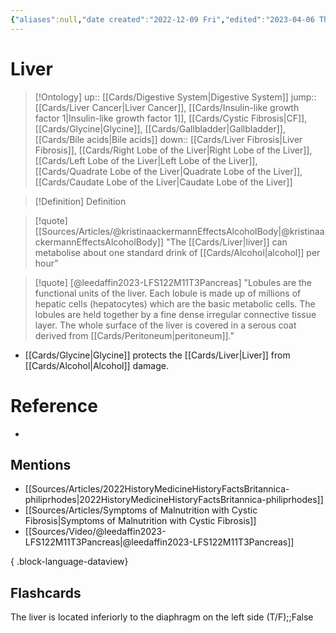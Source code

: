 ```yaml
---
{"aliases":null,"date created":"2022-12-09 Fri","edited":"2023-04-06 Thu","dg-publish":true,"tags":["Uni/HBIO1010","Uni/LFS122","flashcards/LFS122"],"permalink":"/cards/liver/","dgPassFrontmatter":true}
---
```


# Liver

> [!Ontology]
> up:: [[Cards/Digestive System\|Digestive System]]
> jump:: [[Cards/Liver Cancer\|Liver Cancer]], [[Cards/Insulin-like growth factor 1\|Insulin-like growth factor 1]], [[Cards/Cystic Fibrosis\|CF]], [[Cards/Glycine\|Glycine]], [[Cards/Gallbladder\|Gallbladder]], [[Cards/Bile acids\|Bile acids]]
> down:: [[Cards/Liver Fibrosis\|Liver Fibrosis]], [[Cards/Right Lobe of the Liver\|Right Lobe of the Liver]], [[Cards/Left Lobe of the Liver\|Left Lobe of the Liver]], [[Cards/Quadrate Lobe of the Liver\|Quadrate Lobe of the Liver]], [[Cards/Caudate Lobe of the Liver\|Caudate Lobe of the Liver]]

> [!Definition] Definition

<style> .container {font-family: sans-serif; text-align: center;} .button-wrapper button {z-index: 1;height: 40px; width: 100px; margin: 10px;padding: 5px;} .excalidraw .App-menu_top .buttonList { display: flex;} .excalidraw-wrapper { height: 800px; margin: 50px; position: relative;} :root[dir="ltr"] .excalidraw .layer-ui__wrapper .zen-mode-transition.App-menu_bottom--transition-left {transform: none;} </style><script src="https://cdn.jsdelivr.net/npm/react@17/umd/react.production.min.js"></script><script src="https://cdn.jsdelivr.net/npm/react-dom@17/umd/react-dom.production.min.js"></script><script type="text/javascript" src="https://cdn.jsdelivr.net/npm/@excalidraw/excalidraw@0/dist/excalidraw.production.min.js"></script><div id="Lobes_of_the_Liver_on_Diagramexcalidraw.md1"></div><script>(function(){const InitialData={"type":"excalidraw","version":2,"source":"https://github.com/zsviczian/obsidian-excalidraw-plugin/releases/tag/1.9.20","elements":[{"id":"rAbUk3qTiNwFT6fJYG19V","type":"image","x":-298.177978515625,"y":-217.04540634155273,"width":597,"height":418,"angle":0,"strokeColor":"transparent","backgroundColor":"transparent","fillStyle":"hachure","strokeWidth":1,"strokeStyle":"solid","roughness":1,"opacity":100,"groupIds":[],"frameId":null,"roundness":null,"seed":2117439319,"version":74,"versionNonce":2013251961,"isDeleted":false,"boundElements":null,"updated":1696410600982,"link":null,"locked":false,"status":"pending","fileId":"6816cf5cdde6ecbe2f7f6f9af2064e2cd87c9954","scale":[1,1]},{"text":"Left Lobe of the Liver","fontSize":20,"fontFamily":1,"textAlign":"left","verticalAlign":"middle","baseline":16,"id":"2mfSJE1E","type":"text","x":-406.6045543806863,"y":-210.12278476851208,"width":227.3798065185547,"height":25,"angle":0,"strokeColor":"#1e1e1e","backgroundColor":"transparent","fillStyle":"hachure","strokeWidth":1,"strokeStyle":"solid","roughness":1,"opacity":100,"roundness":{"type":1},"seed":83328,"version":89,"versionNonce":1042221335,"updated":1696410699872,"isDeleted":false,"groupIds":[],"boundElements":[{"id":"oPgNhf44IQSvxHi2Q67V9","type":"arrow"}],"link":"[[Cards/Left Lobe of the Liver\|Left Lobe of the Liver]]","locked":false,"containerId":null,"originalText":"Left Lobe of the Liver","rawText":"[[Cards/Left Lobe of the Liver\|Left Lobe of the Liver]]","lineHeight":1.25},{"text":"Right Lobe of the Liver","fontSize":20,"fontFamily":1,"textAlign":"left","verticalAlign":"middle","baseline":16,"id":"Lx4rZyJ1","type":"text","x":225.0874279595265,"y":-198.56161465216599,"width":232.57980346679688,"height":25,"angle":0,"strokeColor":"#1e1e1e","backgroundColor":"transparent","fillStyle":"hachure","strokeWidth":1,"strokeStyle":"solid","roughness":1,"opacity":100,"roundness":{"type":1},"seed":81080,"version":44,"versionNonce":1681612631,"updated":1696410691184,"isDeleted":false,"groupIds":[],"boundElements":[{"id":"RSJisJxLuNT-AotSS9-NE","type":"arrow"}],"link":"[[Cards/Right Lobe of the Liver\|Right Lobe of the Liver]]","locked":false,"containerId":null,"originalText":"Right Lobe of the Liver","rawText":"[[Cards/Right Lobe of the Liver\|Right Lobe of the Liver]]","lineHeight":1.25},{"text":"Quadrate Lobe of the Liver","fontSize":20,"fontFamily":1,"textAlign":"left","verticalAlign":"middle","baseline":16,"id":"vfpTSnhl","type":"text","x":-281.76448887677986,"y":106.12954597397362,"width":277.7997741699219,"height":25,"angle":0,"strokeColor":"#1e1e1e","backgroundColor":"transparent","fillStyle":"hachure","strokeWidth":1,"strokeStyle":"solid","roughness":1,"opacity":100,"roundness":{"type":1},"seed":91294,"version":68,"versionNonce":1695037721,"updated":1696410705345,"isDeleted":false,"groupIds":[],"boundElements":[{"id":"9xK5fYJI4oTjUu-fywITm","type":"arrow"}],"link":"[[Cards/Quadrate Lobe of the Liver\|Quadrate Lobe of the Liver]]","locked":false,"containerId":null,"originalText":"Quadrate Lobe of the Liver","rawText":"[[Cards/Quadrate Lobe of the Liver\|Quadrate Lobe of the Liver]]","lineHeight":1.25},{"text":"Caudate Lobe of the Liver","fontSize":20,"fontFamily":1,"textAlign":"left","verticalAlign":"middle","baseline":16,"id":"5xZ62BIa","type":"text","x":242.52556014658728,"y":166.8561807883179,"width":267.97979736328125,"height":25,"angle":0,"strokeColor":"#1e1e1e","backgroundColor":"transparent","fillStyle":"hachure","strokeWidth":1,"strokeStyle":"solid","roughness":1,"opacity":100,"roundness":{"type":1},"seed":46420,"version":108,"versionNonce":1223757881,"updated":1696410677627,"isDeleted":false,"groupIds":[],"boundElements":[{"id":"8zKKVZDnmJxpmnxG4q3bw","type":"arrow"}],"link":"[[Cards/Caudate Lobe of the Liver\|Caudate Lobe of the Liver]]","locked":false,"containerId":null,"originalText":"Caudate Lobe of the Liver","rawText":"[[Cards/Caudate Lobe of the Liver\|Caudate Lobe of the Liver]]","lineHeight":1.25},{"id":"8zKKVZDnmJxpmnxG4q3bw","type":"arrow","x":245.6916517888602,"y":163.8827682375947,"width":87.91871514330114,"height":68.71899550347337,"angle":0,"strokeColor":"#1e1e1e","backgroundColor":"transparent","fillStyle":"hachure","strokeWidth":2,"strokeStyle":"solid","roughness":1,"opacity":100,"groupIds":[],"frameId":null,"roundness":{"type":2},"seed":682946167,"version":116,"versionNonce":347382041,"isDeleted":false,"boundElements":null,"updated":1696410680559,"link":null,"locked":false,"points":[[0,0],[-87.91871514330114,-68.71899550347337]],"lastCommittedPoint":null,"startBinding":{"elementId":"5xZ62BIa","focus":-0.7402685668899683,"gap":2.9734125507231965},"endBinding":null,"startArrowhead":null,"endArrowhead":"arrow"},{"id":"RSJisJxLuNT-AotSS9-NE","type":"arrow","x":218.13189759062493,"y":-178.93464898421269,"width":101.35359825583771,"height":83.77546525102531,"angle":0,"strokeColor":"#1e1e1e","backgroundColor":"transparent","fillStyle":"hachure","strokeWidth":2,"strokeStyle":"solid","roughness":1,"opacity":100,"groupIds":[],"frameId":null,"roundness":{"type":2},"seed":76541657,"version":143,"versionNonce":922678265,"isDeleted":false,"boundElements":null,"updated":1696410694200,"link":null,"locked":false,"points":[[0,0],[-101.35359825583771,83.77546525102531]],"lastCommittedPoint":null,"startBinding":{"elementId":"Lx4rZyJ1","focus":0.8722372348187869,"gap":6.955530368901577},"endBinding":null,"startArrowhead":null,"endArrowhead":"arrow"},{"id":"oPgNhf44IQSvxHi2Q67V9","type":"arrow","x":-227.84626492793694,"y":-183.30901887053975,"width":90.1356486991217,"height":107.5351651387704,"angle":0,"strokeColor":"#1e1e1e","backgroundColor":"transparent","fillStyle":"hachure","strokeWidth":2,"strokeStyle":"solid","roughness":1,"opacity":100,"groupIds":[],"frameId":null,"roundness":{"type":2},"seed":382733529,"version":104,"versionNonce":404234231,"isDeleted":false,"boundElements":null,"updated":1696410699872,"link":null,"locked":false,"points":[[0,0],[90.1356486991217,107.5351651387704]],"lastCommittedPoint":null,"startBinding":{"elementId":"2mfSJE1E","focus":-0.42741207391083386,"gap":1.8137658979723312},"endBinding":null,"startArrowhead":null,"endArrowhead":"arrow"},{"id":"9xK5fYJI4oTjUu-fywITm","type":"arrow","x":-57.3884628525924,"y":101.24033275927917,"width":59.840570762796574,"height":73.5627490413957,"angle":0,"strokeColor":"#1e1e1e","backgroundColor":"transparent","fillStyle":"hachure","strokeWidth":2,"strokeStyle":"solid","roughness":1,"opacity":100,"groupIds":[],"frameId":null,"roundness":{"type":2},"seed":296472119,"version":159,"versionNonce":1598389527,"isDeleted":false,"boundElements":null,"updated":1696410710110,"link":null,"locked":false,"points":[[0,0],[59.840570762796574,-73.5627490413957]],"lastCommittedPoint":null,"startBinding":{"elementId":"vfpTSnhl","focus":0.4785103110258784,"gap":4.8892132146944505},"endBinding":null,"startArrowhead":null,"endArrowhead":"arrow"}],"appState":{"theme":"dark","viewBackgroundColor":"#ffffff","currentItemStrokeColor":"#1e1e1e","currentItemBackgroundColor":"transparent","currentItemFillStyle":"hachure","currentItemStrokeWidth":2,"currentItemStrokeStyle":"solid","currentItemRoughness":1,"currentItemOpacity":100,"currentItemFontFamily":1,"currentItemFontSize":20,"currentItemTextAlign":"left","currentItemStartArrowhead":null,"currentItemEndArrowhead":"arrow","scrollX":584.6273961835012,"scrollY":435.28329307338316,"zoom":{"value":1.221785901950502},"currentItemRoundness":"round","gridSize":null,"gridColor":{"Bold":"#C9C9C9FF","Regular":"#EDEDEDFF"},"currentStrokeOptions":null,"previousGridSize":null,"frameRendering":{"enabled":true,"clip":true,"name":true,"outline":true}},"files":{}};InitialData.scrollToContent=true;App=()=>{const e=React.useRef(null),t=React.useRef(null),[n,i]=React.useState({width:void 0,height:void 0});return React.useEffect(()=>{i({width:t.current.getBoundingClientRect().width,height:t.current.getBoundingClientRect().height});const e=()=>{i({width:t.current.getBoundingClientRect().width,height:t.current.getBoundingClientRect().height})};return window.addEventListener("resize",e),()=>window.removeEventListener("resize",e)},[t]),React.createElement(React.Fragment,null,React.createElement("div",{className:"excalidraw-wrapper",ref:t},React.createElement(ExcalidrawLib.Excalidraw,{ref:e,width:n.width,height:n.height,initialData:InitialData,viewModeEnabled:!0,zenModeEnabled:!0,gridModeEnabled:!1})))},excalidrawWrapper=document.getElementById("Lobes_of_the_Liver_on_Diagramexcalidraw.md1");ReactDOM.render(React.createElement(App),excalidrawWrapper);})();</script>

> [!quote] [[Sources/Articles/@kristinaackermannEffectsAlcoholBody\|@kristinaackermannEffectsAlcoholBody]]
> "The [[Cards/Liver\|liver]] can metabolise about one standard drink of [[Cards/Alcohol\|alcohol]] per hour”

> [!quote] [@leedaffin2023-LFS122M11T3Pancreas]
> "Lobules are the functional units of the liver. Each lobule is made up of millions of hepatic cells (hepatocytes) which are the basic metabolic cells. The lobules are held together by a fine dense irregular connective tissue layer. The whole surface of the liver is covered in a serous coat derived from [[Cards/Peritoneum\|peritoneum]]." 

- [[Cards/Glycine\|Glycine]] protects the [[Cards/Liver\|Liver]] from [[Cards/Alcohol\|Alcohol]] damage.

# Reference

- 

## Mentions

- [[Sources/Articles/2022HistoryMedicineHistoryFactsBritannica-philiprhodes\|2022HistoryMedicineHistoryFactsBritannica-philiprhodes]]
- [[Sources/Articles/Symptoms of Malnutrition with Cystic Fibrosis\|Symptoms of Malnutrition with Cystic Fibrosis]]
- [[Sources/Video/@leedaffin2023-LFS122M11T3Pancreas\|@leedaffin2023-LFS122M11T3Pancreas]]

{ .block-language-dataview}

## Flashcards

The liver is located inferiorly to the diaphragm on the left side (T/F);;False
<!--SR:!2023-10-25,1,130-->